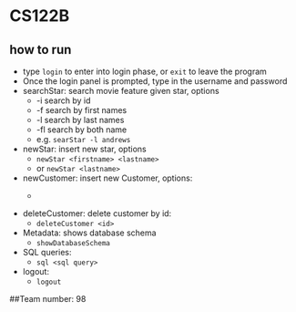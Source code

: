 # CS122B

## how to run
* type ```login``` to enter into login phase, or ```exit``` to leave the program
* Once the login panel is prompted, type in the username and password
* searchStar: search movie feature given star, options
    - -i search by id
    - -f search by first names
    - -l search by last names
    - -fl search by both name
    - e.g. ```searStar -l andrews```
* newStar: insert new star, options
    - ```newStar <firstname> <lastname>```
    - or ```newStar <lastname>```
* newCustomer: insert new Customer, options:
    - ```new Customer <firstname> <lastname> <creditcard_id> <address> <email> <password>
* deleteCustomer: delete customer by id:
    - ```deleteCustomer <id>```
* Metadata: shows database schema
    - ```showDatabaseSchema```
* SQL queries:
    - ```sql <sql query>```
* logout:
    - ```logout```

##Team
number: 98
